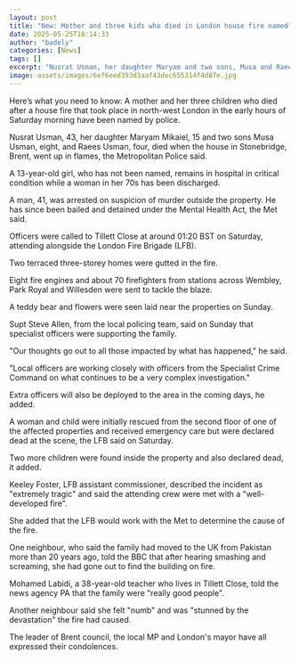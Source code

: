 ```yaml
---
layout: post
title: "New: Mother and three kids who died in London house fire named"
date: 2025-05-25T18:14:33
author: "badely"
categories: [News]
tags: []
excerpt: "Nusrat Usman, her daughter Maryam and two sons, Musa and Raees, died when the north-west London house went up in flames."
image: assets/images/6ef6eed393d3aaf43dec655314f4d87e.jpg
---
```


Here’s what you need to know: A mother and her three children who died after a house fire that took place in north-west London in the early hours of Saturday morning have been named by police.

Nusrat Usman, 43, her daughter Maryam Mikaiel, 15 and two sons Musa Usman, eight, and Raees Usman, four, died when the house in Stonebridge, Brent, went up in flames, the Metropolitan Police said. 

A 13-year-old girl, who has not been named, remains in hospital in critical condition while a woman in her 70s has been discharged.

A man, 41, was arrested on suspicion of murder outside the property. He has since been bailed and detained under the Mental Health Act, the Met said.

Officers were called to Tillett Close at around 01:20 BST on Saturday, attending alongside the London Fire Brigade (LFB).

Two terraced three-storey homes were gutted in the fire.

Eight fire engines and about 70 firefighters from stations across Wembley, Park Royal and Willesden were sent to tackle the blaze.

A teddy bear and flowers were seen laid near the properties on Sunday.

Supt Steve Allen, from the local policing team, said on Sunday that specialist officers were supporting the family.

"Our thoughts go out to all those impacted by what has happened," he said.

"Local officers are working closely with officers from the Specialist Crime Command on what continues to be a very complex investigation."

Extra officers will also be deployed to the area in the coming days, he added. 

A woman and child were initially rescued from the second floor of one of the affected properties and received emergency care but were declared dead at the scene, the LFB said on Saturday. 

Two more children were found inside the property and also declared dead, it added.

Keeley Foster, LFB assistant commissioner, described the incident as "extremely tragic" and said the attending crew were met with a "well-developed fire".

She added that the LFB would work with the Met to determine the cause of the fire.

One neighbour, who said the family had moved to the UK from Pakistan more than 20 years ago, told the BBC that after hearing smashing and screaming, she had gone out to find the building on fire.

Mohamed Labidi, a 38-year-old teacher who lives in Tillett Close, told the news agency PA that the family were "really good people".

Another neighbour said she felt "numb" and was "stunned by the devastation" the fire had caused.

The leader of Brent council, the local MP and London's mayor have all expressed their condolences.

